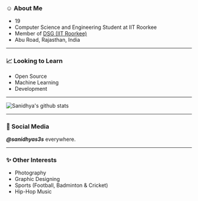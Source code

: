 ### ☺️ About Me
- <!--AGE-->19<!--/AGE-->
- Computer Science and Engineering Student at IIT Roorkee
- Member of [DSG (IIT Roorkee)](https://github.com/dsgiitr)
- Abu Road, Rajasthan, India

---------------------------------
### 📈 Looking to Learn
- Open Source
- Machine Learning
- Development

---------------------------------

<!-- [![Top Langs](https://github-readme-stats.vercel.app/api/top-langs/?username=sanidhyas3s&layout=compact&hide=kotlin,swift,objective-c)](https://github.com/sanidhyas3s/github-readme-stats)  -->

![Sanidhya's github stats](https://github-readme-stats.vercel.app/api?username=sanidhyas3s&hide=stars&show_icons=true)

---------------------------------
### 📸 Social Media
***@sanidhyas3s*** everywhere.

---------------------------------
### ✨ Other Interests
- Photography
- Graphic Designing
- Sports (Football, Badminton & Cricket)
- Hip-Hop Music
